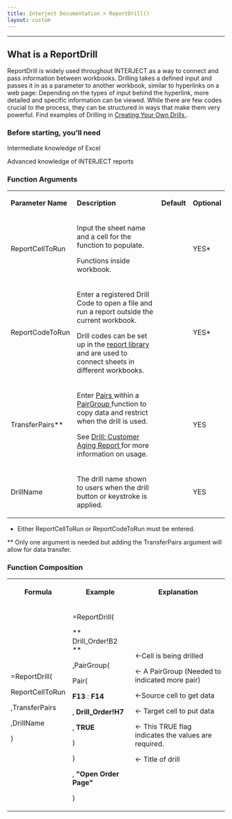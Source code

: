 ```yaml
---
title: Interject Documentation > ReportDrill()
layout: custom
---
```

* * *

  

##  What is a ReportDrill  

ReportDrill is widely used throughout INTERJECT as a way to connect and pass
information between workbooks. Drilling takes a defined input and passes it in
as a parameter to another workbook, similar to hyperlinks on a web page:
Depending on the types of input behind the hyperlink, more detailed and
specific information can be viewed. While there are few codes crucial to the
process, they can be structured in ways that make them very powerful. Find
examples of Drilling in [ Creating Your Own Drills
](https://interject.atlassian.net/wiki/display/ID/Creating+Your+Own+Drills) .  

###  Before starting, you'll need

Intermediate knowledge of Excel  

Advanced knowledge of INTERJECT reports

###  Function Arguments  
  
<table>  
<tr>  
<td>

**Parameter Name**

</td>  
<td>

**Description**

</td>  
<td>

**Default**

</td>  
<td>

**Optional**

</td> </tr>  
<tr>  
<td>

ReportCellToRun

</td>  
<td>

Input the sheet name and a cell for the function to populate.

Functions  inside  workbook.

</td>  
<td>

  

</td>  
<td>

YES*

</td> </tr>  
<tr>  
<td>

ReportCodeToRun

</td>  
<td>

Enter a registered Drill Code to open a file and run a report  outside  the
current workbook.

Drill codes can be set up in the  [ report library
](https://interject.atlassian.net/wiki/display/ID/Updating+Report+Library) and
are used to connect sheets in different workbooks.

</td>  
<td>

  

</td>  
<td>

YES*

</td> </tr>  
<tr>  
<td>

TransferPairs**

</td>  
<td>

Enter  [ Pairs  ](/wIndex/81756188.html) within a  [ PairGroup
](/wIndex/81756186.html) function to copy data and restrict when the drill is
used.

See [ Drill: Customer Aging Report ](/wGetStarted/128421015.html) for more
information on usage.

</td>  
<td>

  

</td>  
<td>

YES

</td> </tr>  
<tr>  
<td>

DrillName

</td>  
<td>

The drill name shown to users when the drill button or keystroke is applied.

</td>  
<td>

  

</td>  
<td>

YES

</td> </tr> </table>

*  Either ReportCellToRun or ReportCodeToRun must be entered. 

** Only one argument is needed but adding the TransferPairs argument will
allow for data transfer.

  

  

  

###  Function Composition

  
  
  
<table>  
<tr>  
<th>

Formula

</th>  
<th>

Example

</th>  
<th>

Explanation

</th> </tr>  
<tr>  
<td>

=ReportDrill(

ReportCellToRun

,TransferPairs

,DrillName

)

</td>  
<td>

=ReportDrill(

** Drill_Order!B2  **

,PairGroup(

Pair(

**F13** :  **F14**

,  **Drill_Order!H7**

,  **TRUE**

)

)

,  **"Open Order Page"**

)

</td>  
<td>

  

←Cell is being drilled

← A PairGroup (Needed to indicated more pair)

  

←Source cell to get data

← Target cell to put data

← This TRUE flag indicates the values are required.

  

← Title of drill

  

</td> </tr> </table>

